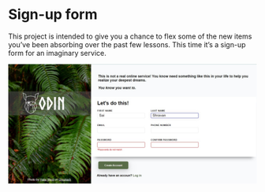 # Sign-up form

This project is intended to give you a chance to flex some of the new items you’ve been absorbing over the past few lessons. This time it’s a sign-up form for an imaginary service.

[
![Final](./assets/signupform-final.jpeg)
](https://shravzzv.github.io/ODIN-sign-up-form-project/)
